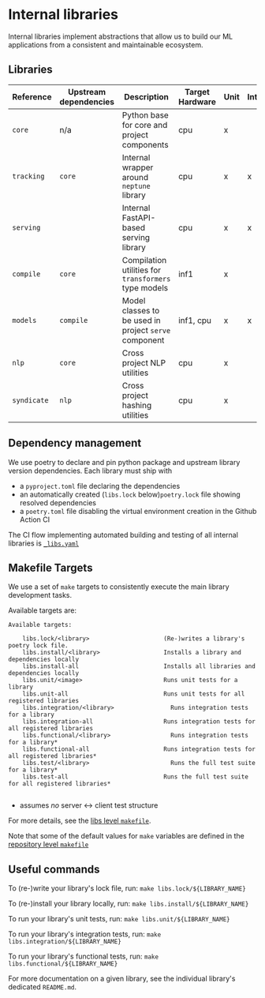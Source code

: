 # Internal libraries

Internal libraries implement abstractions that allow us to build our ML applications from a
consistent and maintainable ecosystem.

## Libraries

| Reference        | Upstream dependencies     | Description                                           | Target Hardware | Unit | Integration | Functional |
| ---------------- | --------------------------| ----------------------------------------------------- | --------------- | ---- | ----------- | ---------- |
| `core`           | n/a                       | Python base for core and project components           | cpu             |   x  |             |            |
| `tracking`       | `core`                    | Internal wrapper around `neptune` library             | cpu             |   x  |      x      |            |
| `serving`        |                           | Internal FastAPI-based serving library                | cpu             |   x  |      x      |      x     |
| `compile`        | `core`                    | Compilation utilities for `transformers` type models  | inf1            |   x  |             |      x     |
| `models`         | `compile`                 | Model classes to be used in project `serve` component | inf1, cpu       |   x  |      x      |      x     |
| `nlp`            | `core`                    | Cross project NLP utilities                           | cpu             |   x  |             |            |
| `syndicate`      | `nlp      `               | Cross project hashing utilities                       | cpu             |   x  |             |            |

## Dependency management

We use poetry to declare and pin python package and upstream library version dependencies. Each
library must ship with
- a `pyproject.toml` file declaring the dependencies
- an automatically created (`libs.lock` below)`poetry.lock` file showing resolved dependencies
- a `poetry.toml` file disabling the virtual environment creation in the Github Action CI

The CI flow implementing automated building and testing of all internal libraries is [`_libs.yaml`](../.github/workflows/_libs.yaml)

## Makefile Targets

We use a set of `make` targets to consistently execute the main library development tasks.

Available targets are:

```text
Available targets:

    libs.lock/<library>                     (Re-)writes a library's poetry lock file.
    libs.install/<library>                  Installs a library and dependencies locally
    libs.install-all                        Installs all libraries and dependencies locally
    libs.unit/<image>                       Runs unit tests for a library
    libs.unit-all                           Runs unit tests for all registered libraries
    libs.integration/<library>                Runs integration tests for a library
    libs.integration-all                    Runs integration tests for all registered libraries
    libs.functional/<library>                 Runs integration tests for a library*
    libs.functional-all                     Runs integration tests for all registered libraries*
    libs.test/<library>                       Runs the full test suite for a library*
    libs.test-all                           Runs the full test suite for all registered libraries*


```
* assumes *no* server <-> client test structure

For more details, see the [libs level `makefile`](./makefile.mk).

Note that some of the default values for `make` variables are defined in the
[repository level `makefile`](../Makefile)

## Useful commands

To (re-)write your library's lock file, run: `make libs.lock/${LIBRARY_NAME}`

To (re-)install your library locally, run: `make libs.install/${LIBRARY_NAME}`

To run your library's unit tests, run: `make libs.unit/${LIBRARY_NAME}`

To run your library's integration tests, run: `make libs.integration/${LIBRARY_NAME}`

To run your library's functional tests, run: `make libs.functional/${LIBRARY_NAME}`

For more documentation on a given library, see the individual library's dedicated `README.md`.
